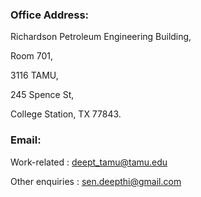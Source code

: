 ### Office Address:

Richardson Petroleum Engineering Building,

Room 701,

3116 TAMU,

245 Spence St,

College Station, TX 77843.

### Email:

Work-related : deept_tamu@tamu.edu 

Other enquiries : sen.deepthi@gmail.com




